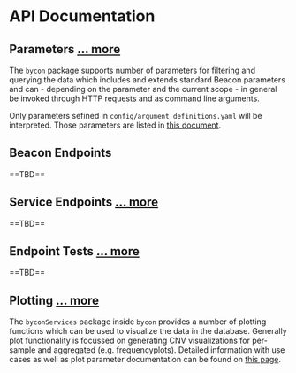 # API Documentation

## Parameters  [... more](/generated/argument_definitions)

The `bycon` package supports number of parameters for filtering and querying the data which includes and extends
standard Beacon parameters and can - depending on the parameter and the current scope - in general be
invoked through HTTP requests and as command line arguments.

Only parameters sefined in `config/argument_definitions.yaml` will be
interpreted. Those parameters are listed in [this document](/generated/argument_definitions).

## Beacon Endpoints

==TBD==

## Service Endpoints [... more](/generated/services)

==TBD==

## Endpoint Tests [... more](/tests)

==TBD==

## Plotting [... more](/plotting)

The `byconServices` package inside `bycon` provides a number of plotting functions which can be used to visualize the data in the database. Generally
plot functionality is focussed on generating CNV visualizations for per-sample and
aggregated (e.g. frequencyplots). Detailed information with use cases as well as plot parameter documentation can be found on [this page](/plotting).